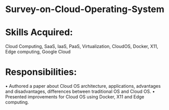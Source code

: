 # Survey-on-Cloud-Operating-System

# Skills Acquired: 
Cloud Computing, SaaS, IaaS, PaaS, Virtualization, CloudOS, Docker, X11, Edge computing, Google Cloud
# Responsibilities:
• Authored a paper about Cloud OS architecture, applications, advantages and disadvantages, differences between traditional OS and Cloud OS.
• Presented improvements for Cloud OS using Docker, X11 and Edge computing.
